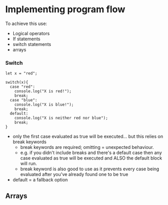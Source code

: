 # Implementing program flow

To achieve this use:
- Logical operators
- If statements
- switch statements
- arrays

### Switch

```
let x = "red";

switch(x){
  case "red":
    console.log("X is red!");
    break;
  case "blue":
    console.log("X is blue!");
    break;
  default:
    console.log("X is neither red nor blue");
    break;
}
```

- only the first case evaluated as true will be executed... but this relies on break keywords
  - break keywords are required; omitting = unexpected behaviour.
  - e.g. if you didn't include breaks and there's a default case then any case evaluated as true will be executed and ALSO the default block will run.
  - break keyword is also good to use as it prevents every case being evaluated after you've already found one to be true
- default = a fallback option


## Arrays
